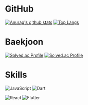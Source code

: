 # GitHub 

[![Anurag's github stats](https://github-readme-stats.vercel.app/api?username=hdh4952&theme=tokyonight)](https://github.com/hdh4952)
[![Top Langs](https://github-readme-stats.vercel.app/api/top-langs/?username=hdh4952&theme=tokyonight&layout=compact)](https://github.com/anuraghazra/github-readme-stats)

# Baekjoon

[![Solved.ac Profile](http://mazassumnida.wtf/api/v2/generate_badge?boj=hdh4952)](https://solved.ac/hdh4952/)
[![Solved.ac Profile](http://mazassumnida.wtf/api/v2/generate_badge?boj=daehee)](https://solved.ac/daehee/)

# Skills
![JavaScript](https://img.shields.io/badge/JavaScript-F7DF1E?style=flat-square&logo=javascript&logoColor=white)
![Dart](https://img.shields.io/badge/Dart-0175C2?style=flat-square&logo=dart&logoColor=white)

![React](https://img.shields.io/badge/React-61DAFB?style=flat-square&logo=react&logoColor=white)
![Flutter](https://img.shields.io/badge/Flutter-02569B?style=flat-square&logo=flutter&logoColor=white)
